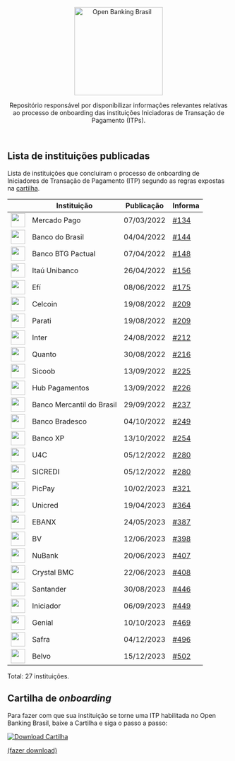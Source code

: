 <p align="center">
    <img width="200px" src="https://user-images.githubusercontent.com/66042/186520578-30b9fe50-3fd5-4194-9a8f-fcc0dfc52e15.png" align="center" alt="Open Banking Brasil" />
    <p align="center">
        Repositório responsável por disponibilizar informações relevantes relativas ao processo de onboarding das instituições Iniciadoras de Transação de Pagamento (ITPs).
    </p>
</p>


<br/>


## Lista de instituições publicadas
Lista de instituições que concluiram o processo de onboarding de Iniciadores de Transação de Pagamento (ITP) segundo as regras expostas na [cartilha](https://openfinancebrasil.atlassian.net/wiki/spaces/OF/pages/17378706/Guia+de+Onboarding+ITP).

| | Instituição                            | Publicação  | Informa | 
|-|----------------------------------------|-------------|---------|
| <img src="https://http2.mlstatic.com/frontend-assets/opb-logos/logo.svg" width=32/> | Mercado Pago | 07/03/2022 | [#134](https://mailchi.mp/ad257d30041d/open-banking-informa-8856066?e=2d43fcb971) |
| <img src="https://www.bb.com.br/docs/pub/inst/img/LogoBB.svg" width=32/> | Banco do Brasil | 04/04/2022 | [#144](https://mailchi.mp/a132af84bc97/open-banking-informa-8867378?e=f7f49bbeb8) |
| <img src="https://banking-public-prd.s3.sa-east-1.amazonaws.com/open-finance/logo/btgbanking/btgbanking.svg" width=32/> |  Banco BTG Pactual | 07/04/2022 | [#148](https://mailchi.mp/ea8bed419fa6/open-banking-informa-8868886) |
| <img src="https://user-images.githubusercontent.com/66042/165420657-3f991439-7c7b-4438-b191-02a1db2efdd1.png" width=32/> |  Itaú Unibanco | 26/04/2022 | [#156](https://mailchi.mp/1561ed8f37ef/open-banking-informa-8873274) |
| <img src="https://github.com/OpenBanking-Brasil/onboarding_itp/assets/66042/43b4bce0-42ac-4512-9463-d06bda8a0f2c" width=32/> |  Efí | 08/06/2022 | [#175](https://mailchi.mp/65def4454f1e/open-banking-informa-9079273) |
| <img src="https://user-images.githubusercontent.com/66042/186519749-4c1dadc5-79e5-4fa0-ae60-d5505c095cb2.png" width=32/> |  Celcoin | 19/08/2022 | [#209](https://mailchi.mp/d58792507e02/open-banking-informa-9161017) |
| <img src="https://user-images.githubusercontent.com/66042/186519763-b5e72b77-ae11-48ba-b19d-3d23bb43c455.png" width=32/> |  Parati  | 19/08/2022 | [#209](https://mailchi.mp/d58792507e02/open-banking-informa-9161017) |
| <img src="https://user-images.githubusercontent.com/66042/186519770-a54f5f14-1161-4f4a-8a95-e56b3ab4070a.png" width=32/> |  Inter   | 24/08/2022 | [#212](https://mailchi.mp/849907f0bb74/open-banking-informa-9161349) |
| <img src="https://user-images.githubusercontent.com/66042/187509426-e6a6a665-bebd-4169-80f3-309d8fb4ee31.png" width=32/> |  Quanto  | 30/08/2022 | [#216](https://mailchi.mp/05fe5319c8a6/open-banking-informa-9162053) |
| <img src="https://user-images.githubusercontent.com/66042/190466199-27480f44-91a5-473b-b3b7-e69263f9829a.png" width=32/> |  Sicoob  | 13/09/2022 | [#225](https://mailchi.mp/05fe5319c8a6/open-banking-informa-9162053) |
| <img src="https://user-images.githubusercontent.com/66042/190466827-9047e8fb-1416-4f67-9cf9-c7626e780c13.png" width=32/> |  Hub Pagamentos | 13/09/2022 | [#226](https://mailchi.mp/5a65134f94b2/open-banking-informa-9178781) |
| <img src="https://user-images.githubusercontent.com/66042/196992530-11f79518-89a4-46fd-a000-59f9b30a049c.png" width=32/> |  Banco Mercantil do Brasil | 29/09/2022 | [#237](https://mailchi.mp/cddc41a08253/open-banking-informa-9180453) |
| <img src="https://user-images.githubusercontent.com/66042/196992517-dc86a2b2-a462-4b7a-9c46-a5ef16314848.png" width=32/> |  Banco Bradesco | 04/10/2022 | [#249](https://mailchi.mp/991d6f7113a4/open-banking-informa-9181993) |
| <img src="https://user-images.githubusercontent.com/66042/196992504-17570fc1-3376-4eba-ab4e-687163726222.png" width=32/> |  Banco XP | 13/10/2022 | [#254](https://mailchi.mp/412d3b0f89f2/open-banking-informa-9183401) |
| <img src="https://user-images.githubusercontent.com/66042/208469069-86ec0514-c908-479a-93af-dc236bfff89a.png" width=32/> |  U4C | 05/12/2022 | [#280](https://mailchi.mp/043358f9f60e/open-banking-informa-9250341) |
| <img src="https://user-images.githubusercontent.com/66042/208469052-3af65afc-c38b-4265-ab7e-ae4c9067b98a.png" width=32/> |  SICREDI | 05/12/2022 | [#280](https://mailchi.mp/043358f9f60e/open-banking-informa-9250341) |
| <img src="https://user-images.githubusercontent.com/66042/218494522-0c4e5f2a-37f4-4210-ad59-b1c88dc0e465.png" width=32/> |  PicPay | 10/02/2023 | [#321](https://mailchi.mp/0b77b2718461/open-banking-informa-9292477) |
| <img src="https://github.com/OpenBanking-Brasil/onboarding_itp/assets/66042/10b71c81-6020-414b-997e-b2f4663c5ee6" width=32/> |  Unicred | 19/04/2023 | [#364](https://mailchi.mp/b77639e489dd/open-banking-informa-9331548) |
| <img src="https://github.com/OpenBanking-Brasil/onboarding_itp/assets/66042/8713981b-2aeb-46ff-8982-5a0f2fe99be8" width=32/> |  EBANX | 24/05/2023 | [#387](https://mailchi.mp/c147b6874ba4/open-banking-informa-9342264?) |
| <img src="https://github.com/OpenBanking-Brasil/onboarding_itp/assets/66042/4bd73e57-e5a8-4d24-aa34-7eab65e7a397" width=32/> |  BV | 12/06/2023 | [#398](https://mailchi.mp/682eafb47f8c/open-banking-informa-9357176) |
| <img src="https://github.com/OpenBanking-Brasil/onboarding_itp/assets/66042/dbfe6197-966d-4687-8422-b6888b3d6874" width=32/> |  NuBank | 20/06/2023 | [#407](https://mailchi.mp/121f8776920c/open-banking-informa-9378540) |
| <img src="https://github.com/OpenBanking-Brasil/onboarding_itp/assets/66042/d4131932-9ddc-42b6-af52-7effcacd3bb9" width=32/> |  Crystal BMC | 22/06/2023 | [#408](https://mailchi.mp/672d2f9eca4d/open-banking-informa-9378612) |
| <img src="https://github.com/OpenBanking-Brasil/onboarding_itp/assets/66042/77eb65e4-5e46-4805-80b2-fff3a6fb7fcb" width=32/> |  Santander | 30/08/2023 | [#446](https://mailchi.mp/884cde5e91f0/open-banking-informa-9399588) |
| <img src="https://github.com/OpenBanking-Brasil/onboarding_itp/assets/66042/1076917b-1903-4fb8-8348-727d1ae63c57" width=32/> |  Iniciador | 06/09/2023 | [#449](https://mailchi.mp/c4b542463668/open-banking-informa-9400436) |
| <img src="https://github.com/OpenBanking-Brasil/onboarding_itp/assets/66042/82108909-ae9d-4d5c-9d12-429bffc6acf6" width=32/> |  Genial | 10/10/2023 | [#469](https://mailchi.mp/88afaa10b728/open-banking-informa-9415492) |
| <img src="https://github.com/OpenBanking-Brasil/onboarding_itp/assets/66042/97ac6d20-0d00-40e0-af08-6bddb2d049fc" width=32/> |  Safra | 04/12/2023 | [#496](https://mailchi.mp/ca7c2434e5fb/open-banking-informa-9425808) |
| <img src="https://github.com/OpenBanking-Brasil/onboarding_itp/assets/66042/7d7c0e44-ceab-4f1c-af5d-91670483efcb" width=32/> |  Belvo | 15/12/2023 | [#502](https://mailchi.mp/71eefaff58cb/open-banking-informa-9426912) |



Total: 27 instituições.


## Cartilha de _onboarding_
Para fazer com que sua instituição se torne uma ITP habilitada no Open Banking Brasil, baixe a Cartilha e siga o passo a passo:

[![Download Cartilha](https://user-images.githubusercontent.com/66042/208492798-68f114c9-16cb-431f-baef-03d0f2e19b46.png)](https://openfinancebrasil.atlassian.net/wiki/spaces/OF/pages/17378706/Guia+de+Onboarding+ITP)


[(fazer download)](https://openfinancebrasil.atlassian.net/wiki/spaces/OF/pages/17378706/Guia+de+Onboarding+ITP)

